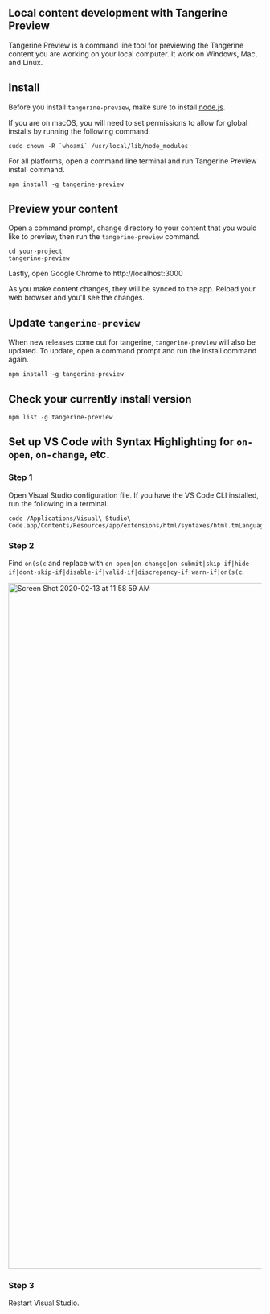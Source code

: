 ## Local content development with Tangerine Preview
Tangerine Preview is a command line tool for previewing the Tangerine content you are working on your local computer. It work on Windows, Mac, and Linux. 

## Install
Before you install `tangerine-preview`, make sure to install [node.js](https://nodejs.org/en/). 

If you are on macOS, you will need to set permissions to allow for global installs by running the following command.
```
sudo chown -R `whoami` /usr/local/lib/node_modules
```

For all platforms, open a command line terminal and run Tangerine Preview install command.
```
npm install -g tangerine-preview
```

## Preview your content
Open a command prompt, change directory to your content that you would like to preview, then run the `tangerine-preview` command.

```
cd your-project
tangerine-preview
```

Lastly, open Google Chrome to http://localhost:3000

As you make content changes, they will be synced to the app. Reload your web browser and you'll see the changes.


## Update `tangerine-preview`
When new releases come out for tangerine, `tangerine-preview` will also be updated. To update, open a command prompt and run the install command again.

```
npm install -g tangerine-preview
```

## Check your currently install version

```
npm list -g tangerine-preview
```

## Set up VS Code with Syntax Highlighting for `on-open`, `on-change`, etc.

### Step 1 
Open Visual Studio configuration file. If you have the VS Code CLI installed, run the following in a terminal.
```
code /Applications/Visual\ Studio\ Code.app/Contents/Resources/app/extensions/html/syntaxes/html.tmLanguage.json
```

### Step 2
Find `on(s(c` and replace with `on-open|on-change|on-submit|skip-if|hide-if|dont-skip-if|disable-if|valid-if|discrepancy-if|warn-if|on(s(c`.

<img width="1363" alt="Screen Shot 2020-02-13 at 11 58 59 AM" src="https://user-images.githubusercontent.com/156575/74458893-606bfd80-4e58-11ea-986b-84b2d4c0c43b.png">

### Step 3
Restart Visual Studio.
